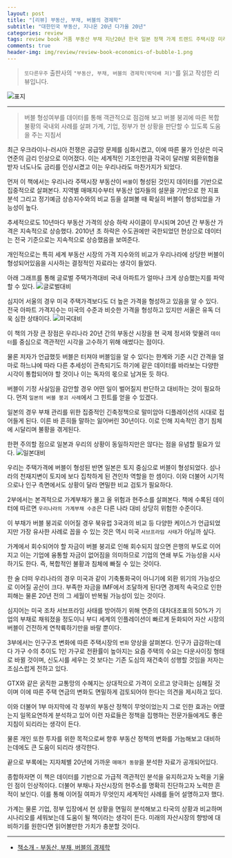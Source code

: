```yaml
---  
layout: post  
title: "[리뷰] 부동산, 부채, 버블의 경제학"  
subtitle: "대한민국 부동산, 지나온 20년 다가올 20년"  
categories: review  
tags: review book 거품 부동산 부채 지난20년 한국 일본 정책 가계 트렌드 주택시장 미래   
comments: true  
header-img: img/review/review-book-economics-of-bubble-1.png
---  
```

  
> `또다른우주` 출판사의 `"부동산, 부채, 버블의 경제학(박덕배 저)"`를 읽고 작성한 리뷰입니다.  

![표지](https://telegeam.github.io/assets/img/review/review-book-economics-of-bubble-1.png)  

---

> 버블 형성여부를 데이터를 통해 객관적으로 점검해 보고 버블 붕괴에 따른 복합 불황의 국내외 사례를 살펴 가계, 기업, 정부가 현 상황을 판단할 수 있도록 도움을 주는 지침서

최근 우크라이나-러시아 전쟁은 공급망 문제를 심화시켰고, 이에 따른 물가 인상은 미국 연준의 금리 인상으로 이어졌다. 이는 세계적인 기조인만큼 각국이 달러발 외환위협을 받자 너도나도 금리를 인상시켰고 이는 우리나라도 마찬가지가 되었다. 

먼저 이 책에서는 우리나라 주택시장 부동산이 `버블`이 형성된 것인지 데이터를 기반으로 집중적으로 살펴본다. 지역별 매매지수부터 부동산 업자들의 설문을 기반으로 한 지표 분석 그리고 정기예금 상승지수와의 비교 등을 살펴볼 때 확실히 버블이 형성되었을 가능성이 높다. 

추세적으로도 10년마다 부동산 가격의 상승 하락 사이클이 무시되며 20년 간 부동산 가격은 지속적으로 상승했다. 2010년 초 하락은 수도권에만 국한되었던 현상으로 데이터는 전국 기준으로는 지속적으로 상승했음을 보여준다.

개인적으로는 특히 세계 부동산 시장의 가격 지수와의 비교가 우리나라에 상당한 버블이 형성되어있음을 시사하는 결정적인 자료라는 생각이 들었다. 

아래 그래프를 통해 글로벌 주택가격대비 국내 아파트가 얼마나 크게 상승했는지를 파악할 수 있다. 
![글로벌대비](https://telegeam.github.io/assets/img/review/review-book-economics-of-bubble-2.png)  

심지어 서울의 경우 미국 주택가격보다도 더 높은 가격을 형성하고 있음을 알 수 있다. 전국 아파트 가격지수는 미국의 수준과 비슷한 가격을 형성하고 있지만 서울은 유독 더욱 심한 상태이다.
![미국대비](https://telegeam.github.io/assets/img/review/review-book-economics-of-bubble-3.png)  

이 책의 가장 큰 장점은 우리나라 20년 간의 부동산 시장을 현 국제 정서와 맞물려 `데이터`를 중심으로 객관적인 시각을 고수하기 위해 애썼다는 점이다.

물론 저자가 언급했듯 버블은 터져야 버블임을 알 수 있다는 한계와 기준 시간 간격을 얼마로 하느냐에 따라 다른 추세성이 관측되기도 하기에 같은 데이터를 바라보는 다양한 시각이 통합되어야 할 것이나 이는 독자의 몫으로 남겨둔 듯 하다.

버블이 기정 사실임을 감안할 경우 어떤 일이 벌어질지 판단하고 대비하는 것이 필요하다. 먼저 `일본의 버블 붕괴 사례`에서 그 힌트를 얻을 수 있겠다. 

일본의 경우 부채 관리를 위한 집중적인 긴축정책으로 말미암아 디플레이션의 시대로 접어들게 된다. 이른 바 흔히들 말하는 잃어버린 30년이다. 이로 인해 지속적인 경기 침체에 시달리며 불황을 겪게된다. 

한편 주의할 점으로 일본과 우리의 상황이 동일하지만은 않다는 점을 유념할 필요가 있다. 
![일본대비](https://telegeam.github.io/assets/img/review/review-book-economics-of-bubble-3.png)  

우리는 주택가격에 버블이 형성된 반면 일본은 토지 중심으로 버블이 형성되었다. 섬나라의 천재지변이 토지에 보다 집착하게 된 견인차 역할을 한 셈이다. 이와 더불어 시기적으로나 인구 측면에서도 상황이 달라 면밀한 비교 검토가 필요하다. 

2부에서는 본격적으로 가계부채가 몰고 올 위험과 현주소를 살펴본다. 책에 수록된 데이터에 따르면 `우리나라의 가계부채 수준`은 다른 나라 대비 상당히 위험한 수준이다. 

이 부채가 버블 붕괴로 이어질 경우 북유럽 3국과의 비교 등 다양한 케이스가 언급되었지만 가장 유사한 사례로 꼽을 수 있는 것은 역시 미국 `서브프라임 사태`가 아닐까 싶다. 

가계에서 회수되어야 할 자금이 버블 붕괴로 인해 회수되지 않으면 은행의 부도로 이어지고 이는 기업에 융통할 자금이 없어짐을 의미하므로 기업의 연쇄 부도 가능성을 시사하기도 한다. 즉, 복합적인 불황과 침체에 빠질 수 있는 것이다. 

한 술 더떠 우리나라의 경우 미국과 같이 기축통화국이 아니기에 외환 위기의 가능성으로 이어질 공산이 크다. 부족한 자금을 IMF에서 조달하게 된다면 경제적 속국으로 인한 피해는 물론 20년 전의 그 세월이 반복될 가능성이 있는 것이다. 

심지어는 미국 조차 서브프라임 사태를 방어하기 위해 연준의 대차대조표의 50%가 기업의 부채로 채워졌을 정도이니 부디 세계의 인플레이션이 빠르게 둔화되어 자산 시장의 버블이 건전하게 연착륙하기만을 바랄 뿐이다. 

3부에서는 인구구조 변화에 따른 주택시장의 `변화` 양상을 살펴본다. 인구가 급감하는데다 가구 수의 추이도 1인 가구로 전환률이 높아지는 요즘 주택의 수요는 다운사이징 형태로 바뀔 것이며, 신도시를 세우는 것 보다는 기존 도심의 재건축이 성행할 것임을 저자는 조심스럽게 전하고 있다. 

GTX와 같은 굵직한 교통망의 수혜지는 상대적으로 가격이 오르고 양극화는 심해질 것이며 이에 따른 주택 연금의 변화도 면밀하게 검토되어야 한다는 의견을 제시하고 있다. 

이와 더불어 1부 마지막에 각 정부의 부동산 정책이 무엇이었는지 그로 인한 효과는 어땠는지 일목요연하게 분석하고 있어 이런 자료들은 정책을 집행하는 전문가들에게도 좋은 지침이 되리라는 생각이 든다. 

물론 개인 또한 투자를 위한 목적으로써 향후 부동산 정책의 변화를 가늠해보고 대비하는데에도 큰 도움이 되리라 생각한다. 

끝으로 부록에는 지자체별 20년에 가까운 `매매가 동향`을 분석한 자료가 공개되어있다. 

종합하자면 이 책은 데이터를 기반으로 가급적 객관적인 분석을 유지하고자 노력을 기울인 점이 인상적이다. 더불어 부채나 자산시장의 현주소를 명확히 진단하고자 노력한 흔적이 보인다. 이를 통해 이어질 여파가 무엇인지 세계적인 사례를 들어 설명하고자 했다. 

가계는 물론 기업, 정부 입장에서 현 상황을 면밀히 분석해보고 타국의 상황과 비교하며 시나리오를 세워보는데 도움이 될 책이라는 생각이 든다. 미래의 자산시장의 향방에 대비하기를 원한다면 읽어볼만한 가치가 충분할 것이다.

---

* [책소개 - 부동산, 부채, 버블의 경제학](http://www.yes24.com/Product/Goods/110510106)
